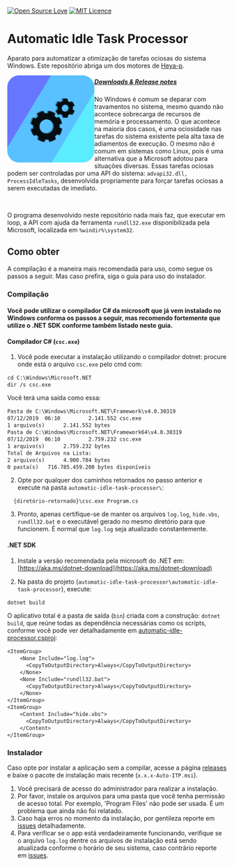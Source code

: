 [![Open Source Love](https://badges.frapsoft.com/os/v1/open-source.svg?v=103)](https://github.com/ellerbrock/open-source-badges/) [![MIT Licence](https://badges.frapsoft.com/os/mit/mit.png?v=103)](https://opensource.org/licenses/mit-license.php)

# Automatic Idle Task Processor
 Aparato para automatizar a otimização de tarefas ociosas do sistema Windows.
 Este repositório abriga um dos motores de [Heya-p](https://github.com/Heya-p).

<img src="./assets/Heya-p-Engine.png" align="left" width=200px>

##### **[Downloads & Release notes](https://github.com/mateusnssp/automatic-idle-task-processor/releases)**

No Windows é comum se deparar com travamentos no sistema, mesmo quando não acontece sobrecarga de recursos de memória e processamento. O que acontece na maioria dos casos, é uma ociosidade nas tarefas do sistema existente pela alta taxa de adiamentos de execução.
O mesmo não é comum em sistemas como Linux, pois é uma alternativa que a Microsoft adotou para situações diversas.
Essas tarefas ociosas podem ser controladas por uma API do sistema: `advapi32.dll, ProcessIdleTasks`, desenvolvida propriamente para forçar tarefas ociosas a serem executadas de imediato.

<br/>

O programa desenvolvido neste repositório nada mais faz, que executar em loop, a API com ajuda da ferramenta `rundll32.exe` disponibilizada pela Microsoft, localizada em `%windir%\system32`.

## Como obter

A compilação é a maneira mais recomendada para uso, como segue os passos a seguir. Mas caso prefira, siga o guia para uso do instalador.

### Compilação


#### Você pode utilizar o compilador C# da microsoft que já vem instalado no Windows conforma os passos a seguir, mas recomendo fortemente que utilize o .NET SDK conforme também listado neste guia.

#### Compilador C# (`csc.exe`)

1. Você pode executar a instalação utilizando o compilador dotnet: procure onde está o arquivo `csc.exe` pelo cmd com:

```
cd C:\Windows\Microsoft.NET
dir /s csc.exe
```

Você terá uma saída como essa:

```
Pasta de C:\Windows\Microsoft.NET\Framework\v4.0.30319                                                                                                                                                                                                                                                                   07/12/2019  06:10         2.141.552 csc.exe                                                                                                                                 1 arquivo(s)      2.141.552 bytes                                                                                                                                                                                                                                                                           Pasta de C:\Windows\Microsoft.NET\Framework64\v4.0.30319                                                                                                                                                                                                                                                                 07/12/2019  06:10         2.759.232 csc.exe                                                                                                                                 1 arquivo(s)      2.759.232 bytes                                                                                                                                                                                                                                                                               Total de Arquivos na Lista:                                                                                                                                            2 arquivo(s)      4.900.784 bytes                                                                                                                            0 pasta(s)   716.785.459.200 bytes disponíveis                                                                                                    
```

2. Opte por qualquer dos caminhos retornados no passo anterior e execute na pasta `automatic-idle-task-processor\`:

```
  {diretório-retornado}\csc.exe Program.cs
```

3. Pronto, apenas certifique-se de manter os arquivos `log.log`, `hide.vbs`, `rundll32.bat` e o executável gerado no mesmo diretório para que funcionem.
É normal que `log.log` seja atualizado constantemente.



#### .NET SDK

1. Instale a versão recomendada pela microsoft do .NET em: [https://aka.ms/dotnet-download](https://aka.ms/dotnet-download)

2. Na pasta do projeto (`automatic-idle-task-processor\automatic-idle-task-processor`), execute: 

```
dotnet build
```

O aplicativo total é a pasta de saída (`bin`) criada com a construção: `dotnet build`, que reúne todas as dependência necessárias como os scripts, conforme você pode ver detalhadamente em [automatic-idle-processor.csproj](./automatic-idle-task-processor/automatic-idle-task-processor.csproj):
```
<ItemGroup>
    <None Include="log.log">
      <CopyToOutputDirectory>Always</CopyToOutputDirectory>
    </None>
    <None Include="rundll32.bat">
      <CopyToOutputDirectory>Always</CopyToOutputDirectory>
    </None>
</ItemGroup>
<ItemGroup>
    <Content Include="hide.vbs">
      <CopyToOutputDirectory>Always</CopyToOutputDirectory>
    </Content>
</ItemGroup>
```

### Instalador 

Caso opte por instalar a aplicação sem a compilar, acesse a página [releases](https://github.com/mateusnssp/automatic-idle-task-processor/releases/tag/v0.0.3) e baixe o pacote de instalação mais recente (`x.x.x-Auto-ITP.msi`).

1. Você precisará de acesso do administrador para realizar a instalação.
2. Por favor, instale os arquivos para uma pasta que você tenha permissão de acesso total. Por exemplo, 'Program Files' não pode ser usada. É um problema que ainda não foi relatado.
3. Caso haja erros no momento da instalação, por gentileza reporte em [issues](https://github.com/mateusnssp/automatic-idle-task-processor/issues) detalhadamente.
4. Para verificar se o app está verdadeiramente funcionando, verifique se o arquivo `log.log` dentre os arquivos de instalação está sendo atualizada conforme o horário de seu sistema, caso contrário reporte em [issues](https://github.com/mateusnssp/automatic-idle-task-processor/issues).







